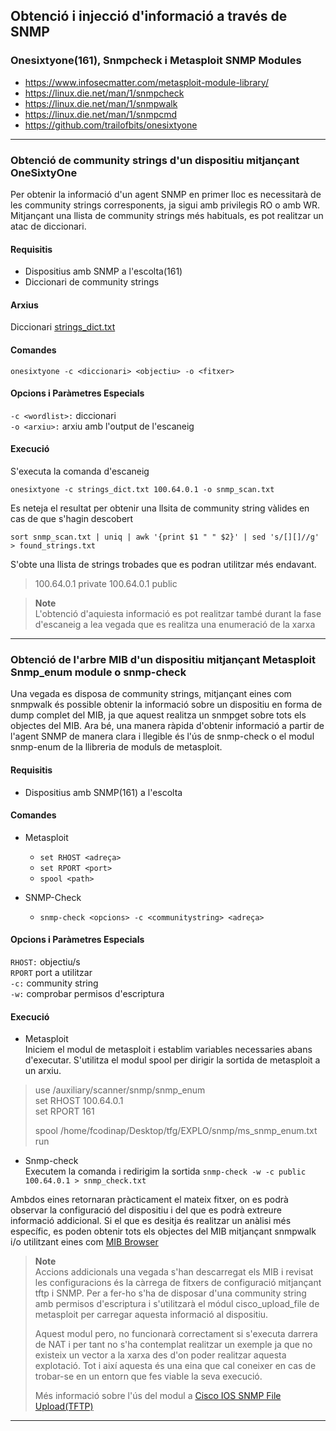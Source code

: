 ## Obtenció i injecció d'informació a través de SNMP
### Onesixtyone(161), Snmpcheck i Metasploit SNMP Modules
- https://www.infosecmatter.com/metasploit-module-library/
- https://linux.die.net/man/1/snmpcheck
- https://linux.die.net/man/1/snmpwalk
- https://linux.die.net/man/1/snmpcmd
- https://github.com/trailofbits/onesixtyone

--- 

### Obtenció de community strings d'un dispositiu mitjançant OneSixtyOne

Per obtenir la informació d'un agent SNMP en primer lloc es necessitarà de les community strings corresponents, ja sigui 
amb privilegis RO o amb WR. Mitjançant una llista de community strings més habituals, es pot realitzar un atac de diccionari.

#### Requisitis  
- Dispositius amb SNMP a l'escolta(161)
- Diccionari de community strings

#### Arxius

Diccionari [strings_dict.txt](https://github.com/fuzzdb-project/fuzzdb/blob/master/wordlists-misc/wordlist-common-snmp-community-strings.txt)

#### Comandes

`onesixtyone -c <diccionari> <objectiu> -o <fitxer>`

#### Opcions i Paràmetres Especials  

`-c <wordlist>:` diccionari  
`-o <arxiu>:` arxiu amb l'output de l'escaneig   

#### Execució  

S'executa la comanda d'escaneig

`onesixtyone -c strings_dict.txt 100.64.0.1 -o snmp_scan.txt`  

Es neteja el resultat per obtenir una llsita de community string vàlides en cas de que s'hagin descobert

`sort snmp_scan.txt | uniq | awk '{print $1 " " $2}' | sed 's/[][]//g' > found_strings.txt `

S'obte una llista de strings trobades que es podran utilitzar més endavant.

> 100.64.0.1 private
> 100.64.0.1 public
  
>**Note**  
> L'obtenció d'aquiesta informació es pot realitzar també durant la fase d'escaneig a lea vegada que es realitza una
> enumeració de la xarxa

---  

### Obtenció de l'arbre MIB d'un dispositiu mitjançant Metasploit Snmp_enum module o snmp-check

Una vegada es disposa de community strings, mitjançant eines com snmpwalk és possible obtenir la informació sobre un dispositiu
en forma de dump complet del MIB, ja que aquest realitza un snmpget sobre tots els objectes del MIB. Ara bé, una manera
ràpida d'obtenir informació a partir de l'agent SNMP de manera clara i llegible és l'ús de snmp-check o el modul snmp-enum
de la llibreria de moduls de metasploit.

#### Requisitis  
- Dispositius amb SNMP(161) a l'escolta

#### Comandes

- Metasploit
  - `set RHOST <adreça>`
  - `set RPORT <port>`
  - `spool <path>`
  
- SNMP-Check
  - `snmp-check <opcions> -c <communitystring> <adreça>`

#### Opcions i Paràmetres Especials  

`RHOST:` objectiu/s    
`RPORT` port a utilitzar  
`-c:` community string  
`-w:` comprobar permisos d'escriptura  

#### Execució  

- Metasploit  
Iniciem el modul de metasploit i establim variables necessaries abans d'executar. S'utilitza el modul spool per dirigir
la sortida de metasploit a un arxiu.

> use /auxiliary/scanner/snmp/snmp_enum  
> set RHOST 100.64.0.1  
> set RPORT 161  
>   
> spool /home/fcodinap/Desktop/tfg/EXPLO/snmp/ms_snmp_enum.txt  
> run   
  
- Snmp-check  
Executem la comanda i redirigim la sortida
`snmp-check -w -c public 100.64.0.1 > snmp_check.txt`

Ambdos eines retornaran pràcticament el mateix fitxer, on es podrà observar la configuració del dispositiu i del que es 
podrà extreure informació addicional. Si el que es desitja és realitzar un anàlisi més específic, es poden obtenir tots
els objectes del MIB mitjançant snmpwalk <OID> i/o utilitzant eines com [MIB Browser](https://www.ireasoning.com/mibbrowser.shtml)

> **Note**  
> Accions addicionals una vegada s'han descarregat els MIB i revisat les configuracions és la càrrega de fitxers de configuració 
> mitjançant tftp i SNMP. Per a fer-ho s'ha de disposar d'una community string amb permisos d'escriptura i
> s'utilitzarà el módul cisco_upload_file de metasploit per carregar aquesta informació al dispositiu.  
> 
> Aquest modul pero, no funcionarà correctament si s'executa darrera de NAT i per tant no s'ha contemplat realitzar un 
> exemple ja que no existeix un vector a la xarxa des d'on poder realitzar aquesta explotació. Tot i així aquesta és una
> eina que cal coneixer en cas de trobar-se en un entorn que fes viable la seva execució.  
> 
> Més informació sobre l'ús del modul a [Cisco IOS SNMP File Upload(TFTP)](https://www.infosecmatter.com/metasploit-module-library/?mm=auxiliary/scanner/snmp/cisco_upload_file)
---  

